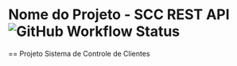 # Nome do Projeto - SCC REST API ![GitHub Workflow Status](https://img.shields.io/github/workflow/status/almeida1/scc-rest3-ci/maven)
== Projeto Sistema de Controle de Clientes
 

